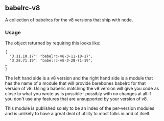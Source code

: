 babelrc-v8
----------

A collection of babelrcs for the v8 versions that ship with node.

### Usage

The object returned by requiring this looks like:

```
{
  "3.11.10.17": "babelrc-v8-3-11-10-17",
  "3.28.71.19": "babelrc-v8-3-28-71-19",
…
}
```

The left hand side is a v8 version and the right hand side is a module that
has the name of a module that will provide barebones babelrc for that
version of v8.  Using a babelrc matching the v8 version will give you code
as close to what you wrote as is possible– possibly with no changes at all
if you don't use any features that are unsupported by your version of v8.

This module is published solely to be an index of the per-version modules
and is unlikely to have a great deal of utility to most folks in and of
itself.

